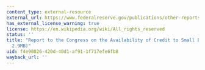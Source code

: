 ```yaml
---
content_type: external-resource
external_url: https://www.federalreserve.gov/publications/other-reports/files/sbfreport2012.pdf
has_external_license_warning: true
license: https://en.wikipedia.org/wiki/All_rights_reserved
status: ''
title: "Report to the Congress on the Availability of Credit to Small Businesses (PDF\u2013\
  2.9MB)"
uid: f4e90826-420d-40d1-af91-1f717efe6fb8
wayback_url: ''
---
```

